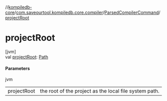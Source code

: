 //[kompiledb-core](../../../index.md)/[com.saveourtool.kompiledb.core.compiler](../index.md)/[ParsedCompilerCommand](index.md)/[projectRoot](project-root.md)

# projectRoot

[jvm]\
val [projectRoot](project-root.md): [Path](https://docs.oracle.com/javase/8/docs/api/java/nio/file/Path.html)

#### Parameters

jvm

| | |
|---|---|
| projectRoot | the root of the project as the local file system path. |
